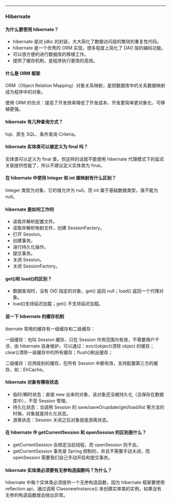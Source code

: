 ****

### Hibernate

#### 为什么要使用 hibernate？

- hibernate 是对 jdbc 的封装，大大简化了数据访问层的繁琐的重复性代码。
- hibernate 是一个优秀的 ORM 实现，很多程度上简化了 DAO 层的编码功能。
- 可以很方便的进行数据库的移植工作。
- 提供了缓存机制，是程序执行更改的高效。

#### 什么是 ORM 框架

ORM（Object Relation Mapping）对象关系映射，是把数据库中的关系数据映射成为程序中的对象。

使用 ORM 的优点：提高了开发效率降低了开发成本、开发更简单更对象化、可移植更强。

#### hibernate 有几种查询方式？

hql、原生 SQL、条件查询 Criteria。

#### hibernate 实体类可以被定义为 final 吗？

实体类可以定义为 final 类，但这样的话就不能使用 hibernate 代理模式下的延迟关联提供性能了，所以不建议定义实体类为 final。

#### 在 hibernate 中使用 Integer 和 int 做映射有什么区别？

Integer 类型为对象，它的值允许为 null，而 int 属于基础数据类型，值不能为 null。

#### hibernate 是如何工作的

- 读取并解析配置文件。
- 读取并解析映射文件，创建 SessionFactory。
- 打开 Session。
- 创建事务。
- 进行持久化操作。
- 提交事务。
- 关闭 Session。
- 关闭 SessionFactory。

#### get()和 load()的区别？

- 数据查询时，没有 OID 指定的对象，get() 返回 null；load() 返回一个代理对象。
- load()支持延迟加载；get() 不支持延迟加载。

#### 说一下 hibernate 的缓存机制

ibernate 常用的缓存有一级缓存和二级缓存：

一级缓存：也叫 Session 缓存，只在 Session 作用范围内有效，不需要用户干涉，由 hibernate 自身维护，可以通过：evict(object)清除 object 的缓存；clear()清除一级缓存中的所有缓存；flush()刷出缓存；

二级缓存：应用级别的缓存，在所有 Session 中都有效，支持配置第三方的缓存，如：EhCache。

#### hibernate 对象有哪些状态

- 临时/瞬时状态：直接 new 出来的对象，该对象还没被持久化（没保存在数据库中），不受 Session 管理。
- 持久化状态：当调用 Session 的 save/saveOrupdate/get/load/list 等方法的时候，对象就是持久化状态。
- 游离状态：Session 关闭之后对象就是游离状态。

#### 在 hibernate 中 getCurrentSession 和 openSession 的区别是什么？

- getCurrentSession 会绑定当前线程，而 openSession 则不会。
- getCurrentSession 事务是 Spring 控制的，并且不需要手动关闭，而 openSession 需要我们自己手动开启和提交事务。

#### hibernate 实体类必须要有无参构造函数吗？为什么？

hibernate 中每个实体类必须提供一个无参构造函数，因为 hibernate 框架要使用 reflection api，通过调用 ClassnewInstance() 来创建实体类的实例，如果没有无参的构造函数就会抛出异常。